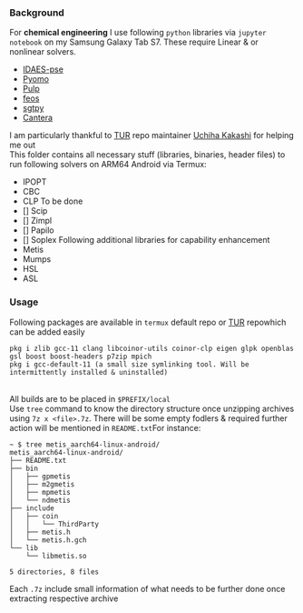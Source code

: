 ### Background
For **chemical engineering** I use following `python` libraries via `jupyter notebook` on my Samsung Galaxy Tab S7. These require Linear & or nonlinear solvers.
- [IDAES-pse](https://github.com/IDAES/idaes-pse)
- [Pyomo](https://github.com/Pyomo/pyomo)
- [Pulp](https://github.com/coin-or/pulp)
- [feos](https://github.com/feos-org/feos)
- [sgtpy](https://github.com/gustavochm/sgtpy)
- [Cantera](https://github.com/Cantera/cantera)

I am particularly thankful to [TUR](https://github.com/termux-user-repository/tur) repo maintainer [Uchiha Kakashi](https://github.com/licy183) for helping me out<br>
This folder contains all necessary stuff (libraries, binaries, header files) to run following solvers on ARM64 Android via Termux:
- IPOPT
- CBC
- CLP
To be done
- [] Scip
- [] Zimpl
- [] Papilo
- [] Soplex
Following additional libraries for capability enhancement
- Metis
- Mumps
- HSL
- ASL

### Usage
Following packages are available in `termux` default repo or [TUR](https://github.com/termux-user-repository/tur) repowhich can be added easily 
```
pkg i zlib gcc-11 clang libcoinor-utils coinor-clp eigen glpk openblas gsl boost boost-headers p7zip mpich
pkg i gcc-default-11 (a small size symlinking tool. Will be intermittently installed & uninstalled)
```
<br>All builds are to be placed in `$PREFIX/local`<br>
Use `tree` command to know the directory structure once unzipping archives using `7z x <file>.7z`. There will be some empty fodlers & required further action will be mentioned in `README.txt`For instance:
```
~ $ tree metis_aarch64-linux-android/
metis_aarch64-linux-android/
├── README.txt
├── bin
│   ├── gpmetis
│   ├── m2gmetis
│   ├── mpmetis
│   └── ndmetis
├── include
│   ├── coin
│   │   └── ThirdParty
│   ├── metis.h
│   └── metis.h.gch
└── lib
    └── libmetis.so

5 directories, 8 files
```
Each `.7z` include small information of what needs to be further done once extracting respective archive
